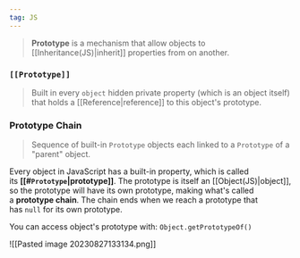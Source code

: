 ```yaml
---
tag: JS
---
```

>**Prototype** is a mechanism that allow objects to [[Inheritance(JS)|inherit]] properties from on another.

### `[[Prototype]]`

>Built in every `object` hidden private property (which is an object itself) that holds a [[Reference|reference]] to this object's prototype.



### Prototype Chain

>Sequence of built-in `Prototype` objects each linked to a `Prototype` of a "parent" object.

Every object in JavaScript has a built-in property, which is called its **[[#` Prototype `|prototype]]**. The prototype is itself an [[Object(JS)|object]], so the prototype will have its own prototype, making what's called a **prototype chain**. The chain ends when we reach a prototype that has `null` for its own prototype.

You can access object's prototype with: `Object.getPrototypeOf()`

![[Pasted image 20230827133134.png]]

